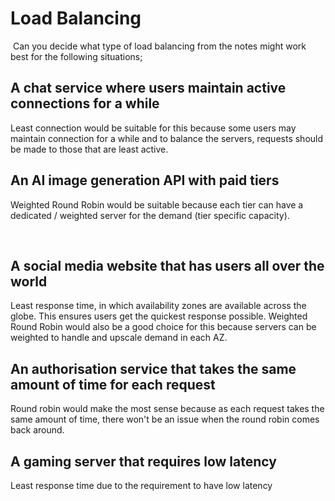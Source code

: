 # Load Balancing
​
Can you decide what type of load balancing from the notes might work best for the following situations;
​
## A chat service where users maintain active connections for a while

Least connection would be suitable for this because some users may maintain connection for a while and to balance the servers, requests should be made to those that are least active.
​
## An AI image generation API with paid tiers

Weighted Round Robin would be suitable because each tier can have a dedicated / weighted server for the demand (tier specific capacity). 

​
## A social media website that has users all over the world

Least response time, in which availability zones are available across the globe. This ensures users get the quickest response possible. Weighted Round Robin would also be a good choice for this because servers can be weighted to handle and upscale demand in each AZ.
​
## An authorisation service that takes the same amount of time for each request

Round robin would make the most sense because as each request takes the same amount of time, there won't be an issue when the round robin comes back around.
​
## A gaming server that requires low latency

Least response time due to the requirement to have low latency